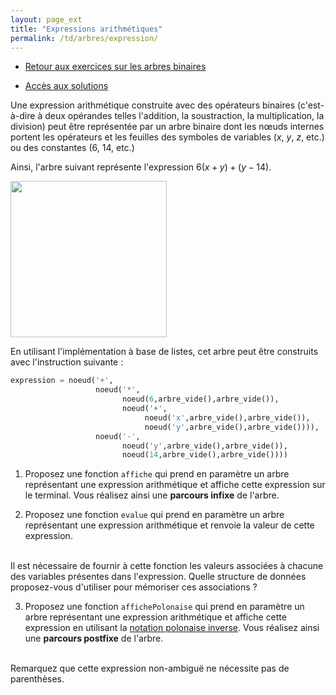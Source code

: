 ```yaml
---
layout: page_ext
title: "Expressions arithmétiques"
permalink: /td/arbres/expression/
---
```


- [Retour aux exercices sur les arbres binaires](../)

- [Accès aux solutions](./solutions/)

Une expression arithmétique construite avec des opérateurs binaires (c'est-à-dire à deux opérandes telles l'addition, la soustraction, la multiplication, la division) peut être représentée par un arbre binaire dont les nœuds internes portent les opérateurs et les feuilles des symboles de variables ($x$, $y$, $z$, etc.) ou des constantes ($6$, $14$, etc.)

Ainsi, l'arbre suivant représente l'expression $6(x+y)+(y−14)$.

<img src="../images/expression.svg" width="250px"/>

En utilisant l'implémentation à base de listes, cet arbre peut être construits avec l'instruction suivante :
```python
expression = noeud('+', 
                   noeud('*', 
                         noeud(6,arbre_vide(),arbre_vide()), 
                         noeud('+', 
                              noeud('x',arbre_vide(),arbre_vide()), 
                              noeud('y',arbre_vide(),arbre_vide()))), 
                   noeud('-', 
                         noeud('y',arbre_vide(),arbre_vide()), 
                         noeud(14,arbre_vide(),arbre_vide())))
```

1. Proposez une fonction `affiche` qui prend en paramètre un arbre représentant une expression arithmétique et affiche cette expression sur le terminal. Vous réalisez ainsi une **parcours infixe** de l'arbre.

2. Proposez une fonction `evalue` qui prend en paramètre un arbre représentant une expression arithmétique et renvoie la valeur de cette expression. 
<br/>
Il est nécessaire de fournir à cette fonction les valeurs associées à chacune des variables présentes dans l'expression.
Quelle structure de données proposez-vous d'utiliser pour mémoriser ces associations ?

3. Proposez une fonction `affichePolonaise` qui prend en paramètre un arbre représentant une expression arithmétique et affiche cette expression en utilisant la [notation polonaise inverse](https://fr.wikipedia.org/wiki/Notation_polonaise_inverse). Vous réalisez ainsi une **parcours postfixe** de l'arbre.
<br/>
Remarquez que cette expression non-ambiguë ne nécessite pas de parenthèses.